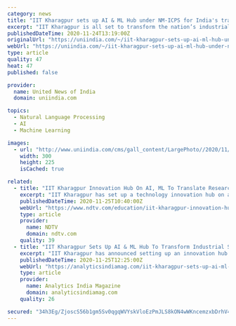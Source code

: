 ```yaml
---
category: news
title: "IIT Kharagpur sets up AI & ML Hub under NM-ICPS for India's transition to smart industry"
excerpt: "IIT Kharagpur is all set to transform the nation’s industrial sector with scalable application of Artificial Intelligence (AI) and Machine Learning (ML) in Cyber-Physical Systems (CPS) under the National Mission on Interdisciplinary Cyber-Physical Systems (NM-ICPS)."
publishedDateTime: 2020-11-24T13:19:00Z
originalUrl: "https://uniindia.com/~/iit-kharagpur-sets-up-ai-ml-hub-under-nm-icps-for-india-s-transition-to-smart-industry/States/news/2243705.html"
webUrl: "https://uniindia.com/~/iit-kharagpur-sets-up-ai-ml-hub-under-nm-icps-for-india-s-transition-to-smart-industry/States/news/2243705.html"
type: article
quality: 47
heat: 47
published: false

provider:
  name: United News of India
  domain: uniindia.com

topics:
  - Natural Language Processing
  - AI
  - Machine Learning

images:
  - url: "http://www.uniindia.com/cms/gall_content/LargePhoto//2020/11/2020_11$LargePhoto24_Nov_2020_24112020194323.jpg"
    width: 300
    height: 225
    isCached: true

related:
  - title: "IIT Kharagpur Innovation Hub On AI, ML To Translate Research To Industrially Scalable Products"
    excerpt: "IIT Kharagpur has set up a technology innovation hub on artificial intelligence (AI) and machine learning (ML) to translate academic research to industrially scalable products and processes, a spokesperson said."
    publishedDateTime: 2020-11-25T10:40:00Z
    webUrl: "https://www.ndtv.com/education/iit-kharagpur-innovation-hub-on-ai-ml-translate-research-industrially-scalable-products"
    type: article
    provider:
      name: NDTV
      domain: ndtv.com
    quality: 39
  - title: "IIT Kharagpur Sets Up AI & ML Hub To Transform Industrial Sector With Scalable Application"
    excerpt: "IIT Kharagpur has announced setting up an innovation hub on AI and ML to translate academic researches to industrially scalable products."
    publishedDateTime: 2020-11-25T12:25:00Z
    webUrl: "https://analyticsindiamag.com/iit-kharagpur-sets-up-ai-ml-hub-to-transform-industrial-sector-with-scalable-application/"
    type: article
    provider:
      name: Analytics India Magazine
      domain: analyticsindiamag.com
    quality: 26

secured: "34h3Eg/ZjoscS56b1gm5Sv0qgqWVYskVloEzPmJLS8kON4wWKncemzxbDrhV4pjegpJkrY1rGx1ybwVDIsFJvT4CcbtTgyua/YnzWcI+EBqPFqZ95SqXTNfk2MnD1SEPHBlYYDwki19zi41S63I+1osV4KgbNsRbR8jNuFOk+WN75E6lACwk/DR88HRSYB+r4JVJw+7KdyAdESyL3GDOROJ+9vUpS/NOH+ozRjOV+DwtO3TLLeT0Bbv/UWQyA2XQZpSIGl56SxUoN+4yn61y2zXYfDIGSnUEexGgTOTNQBj5GDMpAAkQkrnBjZA8CL11jbuMn+bnPWzfGzbM5oC4RLs6qsyilyuYwqS6M6m8hXA=;aBcjeU65LDm/1wLShWBNfw=="
---
```


